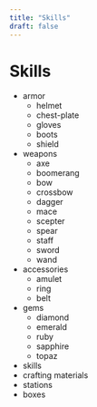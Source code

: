 ```yaml
---
title: "Skills"
draft: false
---
```

# Skills

* armor
    * helmet
    * chest-plate
    * gloves
    * boots
    * shield
* weapons
    * axe
    * boomerang
    * bow
    * crossbow
    * dagger
    * mace
    * scepter
    * spear
    * staff
    * sword
    * wand
* accessories
    * amulet
    * ring
    * belt
* gems
    * diamond
    * emerald
    * ruby
    * sapphire
    * topaz
* skills
* crafting materials
* stations
* boxes